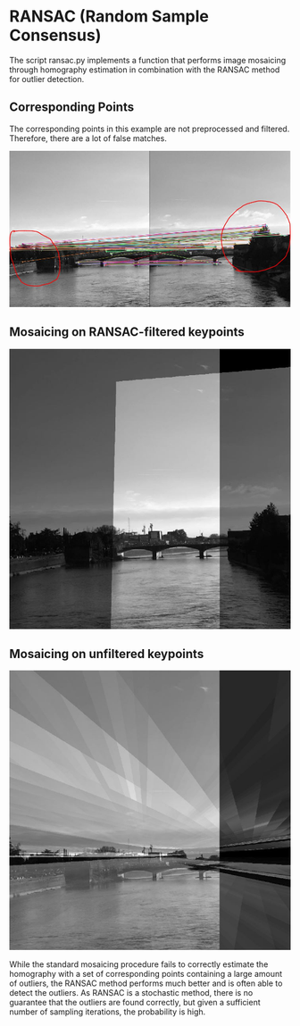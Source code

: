 # RANSAC (Random Sample Consensus)

The script ransac.py implements a function that performs image mosaicing
through homography estimation in combination with the RANSAC method for
outlier detection. 

## Corresponding Points

The corresponding points in this example are not preprocessed and filtered.
Therefore, there are a lot of false matches.

![keypoints with outliers](../images/image_keypoints_with_outliers.jpg)

## Mosaicing on RANSAC-filtered keypoints

![mosaicing with outliers and RANSAC](../images/image_mosaic_outliers_RANSAC.jpg)

## Mosaicing on unfiltered keypoints

![mosaicing with outliers](../images/image_mosaic_outliers.jpg)

While the standard mosaicing procedure fails to correctly estimate the 
homography with a set of corresponding points containing a large amount 
of outliers, the RANSAC method performs much better and is often able 
to detect the outliers. As RANSAC is a stochastic method,
there is no guarantee that the outliers are found correctly, but given
a sufficient number of sampling iterations, the probability is high.
